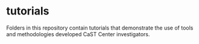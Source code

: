 # tutorials

Folders in this repository contain tutorials that demonstrate the use of tools and methodologies developed CaST Center investigators. 

